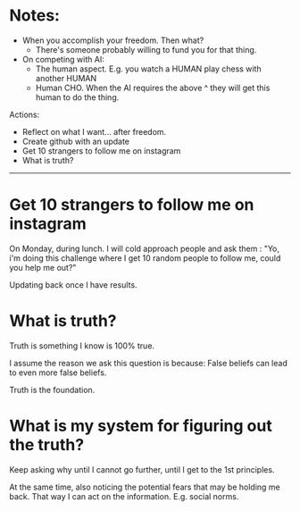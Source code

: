 # Notes:
- When you accomplish your freedom. Then what?
  - There's someone probably willing to fund you for that thing.
- On competing with AI:
  - The human aspect. E.g. you watch a HUMAN play chess with another HUMAN
  - Human CHO. When the AI requires the above ^ they will get this human to do the thing.

Actions:
- Reflect on what I want... after freedom.
- Create github with an update
- Get 10 strangers to follow me on instagram
- What is truth?

-----------

# Get 10 strangers to follow me on instagram

On Monday, during lunch. I will cold approach people and ask them : "Yo, i'm doing this challenge where I get 10 random people to follow me, could you help me out?"

Updating back once I have results.

# What is truth?

Truth is something I know is 100% true.

I assume the reason we ask this question is because: False beliefs can lead to even more false beliefs.

Truth is the foundation.

# What is my system for figuring out the truth?

Keep asking why until I cannot go further, until I get to the 1st principles. 

At the same time, also noticing the potential fears that may  be holding me back. That way I can act on the information. E.g. social norms.

